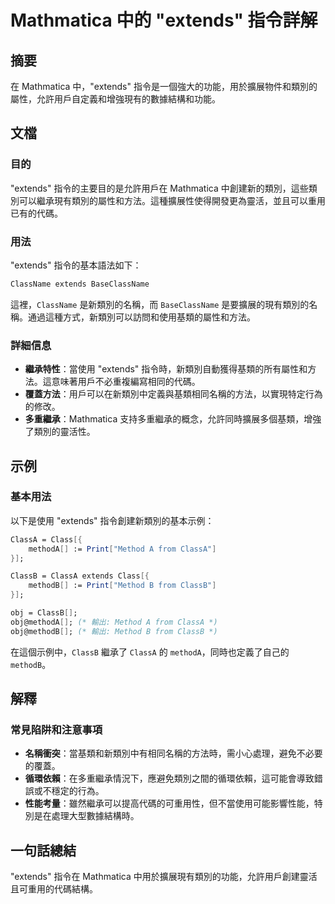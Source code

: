 <!--
Meta Description: # Mathmatica 中的 "extends" 指令詳解 ## 摘要 在 Mathmatica 中，"extends" 指令是一個強大的功能，用於擴展物件和類別的屬性，允許用戶自定義和增強現有的數據結構和功能。 ## 文檔 ### 目的 "extends" 指令的主要目的是允許用戶在 Mathm...
Meta Keywords: extends, mathmatica, classa, classb, method
-->

# Mathmatica 中的 "extends" 指令詳解

## 摘要
在 Mathmatica 中，"extends" 指令是一個強大的功能，用於擴展物件和類別的屬性，允許用戶自定義和增強現有的數據結構和功能。

## 文檔
### 目的
"extends" 指令的主要目的是允許用戶在 Mathmatica 中創建新的類別，這些類別可以繼承現有類別的屬性和方法。這種擴展性使得開發更為靈活，並且可以重用已有的代碼。

### 用法
"extends" 指令的基本語法如下：
```mathematica
ClassName extends BaseClassName
```
這裡，`ClassName` 是新類別的名稱，而 `BaseClassName` 是要擴展的現有類別的名稱。通過這種方式，新類別可以訪問和使用基類的屬性和方法。

### 詳細信息
- **繼承特性**：當使用 "extends" 指令時，新類別自動獲得基類的所有屬性和方法。這意味著用戶不必重複編寫相同的代碼。
- **覆蓋方法**：用戶可以在新類別中定義與基類相同名稱的方法，以實現特定行為的修改。
- **多重繼承**：Mathmatica 支持多重繼承的概念，允許同時擴展多個基類，增強了類別的靈活性。

## 示例
### 基本用法
以下是使用 "extends" 指令創建新類別的基本示例：
```mathematica
ClassA = Class[{ 
    methodA[] := Print["Method A from ClassA"]
}];

ClassB = ClassA extends Class[{ 
    methodB[] := Print["Method B from ClassB"]
}];

obj = ClassB[];
obj@methodA[]; (* 輸出: Method A from ClassA *)
obj@methodB[]; (* 輸出: Method B from ClassB *)
```
在這個示例中，`ClassB` 繼承了 `ClassA` 的 `methodA`，同時也定義了自己的 `methodB`。

## 解釋
### 常見陷阱和注意事項
- **名稱衝突**：當基類和新類別中有相同名稱的方法時，需小心處理，避免不必要的覆蓋。
- **循環依賴**：在多重繼承情況下，應避免類別之間的循環依賴，這可能會導致錯誤或不穩定的行為。
- **性能考量**：雖然繼承可以提高代碼的可重用性，但不當使用可能影響性能，特別是在處理大型數據結構時。

## 一句話總結
"extends" 指令在 Mathmatica 中用於擴展現有類別的功能，允許用戶創建靈活且可重用的代碼結構。